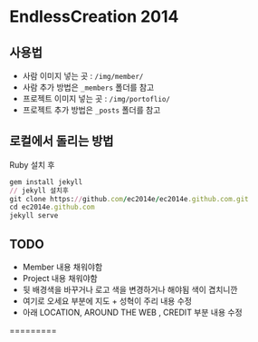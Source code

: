 EndlessCreation 2014
=========================


## 사용법
 - 사람 이미지 넣는 곳 : `/img/member/`
 - 사람 추가 방법은 `_members` 폴더를 참고
 - 프로젝트 이미지 넣는 곳 :  `/img/portoflio/`
 - 프로젝트 추가 방법은 `_posts` 폴더를 참고


## 로컬에서 돌리는 방법
Ruby 설치 후

```ruby
gem install jekyll
// jekyll 설치후
git clone https://github.com/ec2014e/ec2014e.github.com.git
cd ec2014e.github.com
jekyll serve
```


## TODO
- Member 내용 채워야함
- Project 내용 채워야함
- 뒷 배경색을 바꾸거나 로고 색을 변경하거나 해야됨 색이 겹치니깐
- 여기로 오세요 부분에 지도 + 성혁이 주리 내용 수정
- 아래 LOCATION, AROUND THE WEB , CREDIT 부분 내용 수정

=========

